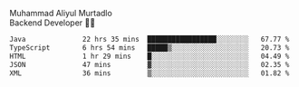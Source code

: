 Muhammad Aliyul Murtadlo
<br>
Backend Developer 👨‍💻
<br>
<!--START_SECTION:waka-->

```txt
Java              22 hrs 35 mins  █████████████████░░░░░░░░   67.77 %
TypeScript        6 hrs 54 mins   █████▒░░░░░░░░░░░░░░░░░░░   20.73 %
HTML              1 hr 29 mins    █░░░░░░░░░░░░░░░░░░░░░░░░   04.49 %
JSON              47 mins         ▓░░░░░░░░░░░░░░░░░░░░░░░░   02.35 %
XML               36 mins         ▒░░░░░░░░░░░░░░░░░░░░░░░░   01.82 %
```

<!--END_SECTION:waka-->
